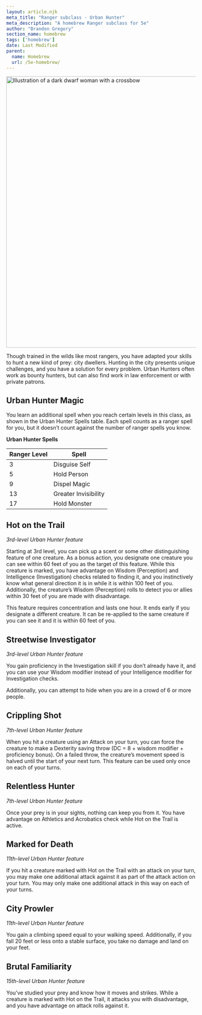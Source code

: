 ```yaml
---
layout: article.njk
meta_title: "Ranger subclass - Urban Hunter"
meta_description: "A homebrew Ranger subclass for 5e"
author: "Brandon Gregory"
section_name: homebrew
tags: ['homebrew']
date: Last Modified
parent:
  name: Homebrew
  url: /5e-homebrew/
---
```


<img
  src="/images/Ranger-Urban-Hunter-Muted.webp"
  srcset="/images/Ranger - Urban Hunter - Muted - 720.webp 720w,
          /images/Ranger-Urban-Hunter-Muted.webp 1536w"
  sizes="(min-width: 768px) 768px,360px"
  alt="Illustration of a dark dwarf woman with a crossbow"
  class="hero"
  height="720" width="720" />

Though trained in the wilds like most rangers, you have adapted your skills to hunt a new kind of prey: city dwellers. Hunting in the city presents unique challenges, and you have a solution for every problem. Urban Hunters often work as bounty hunters, but can also find work in law enforcement or with private patrons.

## Urban Hunter Magic

You learn an additional spell when you reach certain levels in this class, as shown in the Urban Hunter Spells table. Each spell counts as a ranger spell for you, but it doesn’t count against the number of ranger spells you know.

**Urban Hunter Spells**

|Ranger Level|Spell|
|------------|-----|
|3|Disguise Self|
|5|Hold Person|
|9|Dispel Magic|
|13|Greater Invisibility|
|17|Hold Monster|


## Hot on the Trail

_3rd-level Urban Hunter feature_

Starting at 3rd level, you can pick up a scent or some other distinguishing feature of one creature. As a bonus action, you designate one creature you can see within 60 feet of you as the target of this feature. While this creature is marked, you have advantage on Wisdom (Perception) and Intelligence (Investigation) checks related to finding it, and you instinctively know what general direction it is in while it is within 100 feet of you. Additionally, the creature’s Wisdom (Perception) rolls to detect you or allies within 30 feet of you are made with disadvantage.

This feature requires concentration and lasts one hour. It ends early if you designate a different creature. It can be re-applied to the same creature if you can see it and it is within 60 feet of you.

## Streetwise Investigator

_3rd-level Urban Hunter feature_

You gain proficiency in the Investigation skill if you don’t already have it, and you can use your Wisdom modifier instead of your Intelligence modifier for Investigation checks.

Additionally, you can attempt to hide when you are in a crowd of 6 or more people.


## Crippling Shot

_7th-level Urban Hunter feature_

When you hit a creature using an Attack on your turn, you can force the creature to make a Dexterity saving throw (DC = 8 + wisdom modifier + proficiency bonus). On a failed throw, the creature’s movement speed is halved until the start of your next turn. This feature can be used only once on each of your turns.

## Relentless Hunter

_7th-level Urban Hunter feature_

Once your prey is in your sights, nothing can keep you from it. You have advantage on Athletics and Acrobatics check while Hot on the Trail is active.

## Marked for Death

_11th-level Urban Hunter feature_

If you hit a creature marked with Hot on the Trail with an attack on your turn, you may make one additional attack against it as part of the attack action on your turn. You may only make one additional attack in this way on each of your turns.

## City Prowler

_11th-level Urban Hunter feature_

You gain a climbing speed equal to your walking speed. Additionally, if you fall 20 feet or less onto a stable surface, you take no damage and land on your feet.

## Brutal Familiarity

_15th-level Urban Hunter feature_

You’ve studied your prey and know how it moves and strikes. While a creature is marked with Hot on the Trail, it attacks you with disadvantage, and you have advantage on attack rolls against it.
